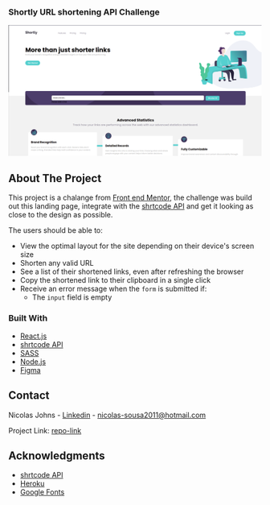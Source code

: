 ### Shortly URL shortening API Challenge

![Demo](src/images/home.png)
## About The Project

This project is a chalange from [Front end Mentor](https://www.frontendmentor.io), the challenge was build out this landing page, integrate with the [shrtcode API](https://app.shrtco.de/) and get it looking as close to the design as possible.

The users should be able to:

- View the optimal layout for the site depending on their device's screen size
- Shorten any valid URL
- See a list of their shortened links, even after refreshing the browser
- Copy the shortened link to their clipboard in a single click
- Receive an error message when the `form` is submitted if:
  - The `input` field is empty
### Built With

* [React.js](https://reactjs.org/)
* [shrtcode API](https://app.shrtco.de/)
* [SASS](https://sass-lang.com/)
* [Node.js](https://nodejs.org/en/)
* [Figma](https://www.figma.com/)
## Contact

Nicolas Johns - [Linkedin](https://www.linkedin.com/in/nicolas-js/) - nicolas-sousa2011@hotmail.com

Project Link: [repo-link](https://cryptouniverse.herokuapp.com/)

## Acknowledgments
* [shrtcode API](https://app.shrtco.de/)
* [Heroku](https://dashboard.heroku.com/apps)
* [Google Fonts](https://fonts.google.com/)